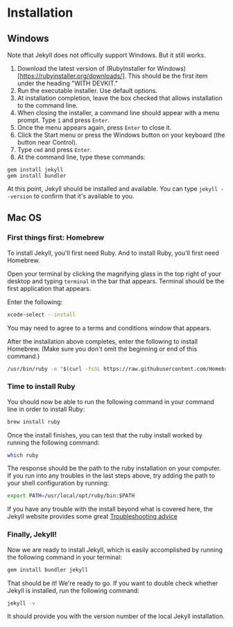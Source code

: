 
# Installation

## Windows

Note that Jekyll does not officully support Windows. But it still works.

1. Download the latest version of (RubyInstaller for Windows)[https://rubyinstaller.org/downloads/]. This should be the first item under the heading "WITH DEVKIT."
2. Run the executable installer. Use default options.
3. At installation completion, leave the box checked that allows installation to the command line.
4. When closing the installer, a command line should appear with a menu prompt. Type `1` and press `Enter`.
5. Once the menu appears again, press `Enter` to close it.
6. Click the Start menu or press the Windows button on your keyboard (the button near Control).
7. Type `cmd` and press `Enter`.
8. At the command line, type these commands:

```
gem install jekyll
gem install bundler
```

At this point, Jekyll should be installed and available. You can type `jekyll --version` to confirm that it's available to you.

## Mac OS

### First things first: Homebrew

To install Jekyll, you'll first need Ruby. And to install Ruby, you'll first need Homebrew.

Open your terminal by clicking the magnifying glass in the top right of your desktop and typing `terminal` in the bar that appears. Terminal should be the first application that appears.

Enter the following:

```sh
xcode-select --install
```

You may need to agree to a terms and conditions window that appears.

After the installation above completes, enter the following to install Homebrew. (Make sure you don't omit the beginning or end of this command.)

```sh
/usr/bin/ruby -e "$(curl -fsSL https://raw.githubusercontent.com/Homebrew/install/master/install)"
```

### Time to install Ruby

You should now be able to run the following command in your command line in order to install Ruby:

```sh
brew install ruby
```

Once the install finishes, you can test that the ruby install worked by running the following command:

```sh
which ruby
```

The response should be the path to the ruby installation on your computer. If you run into any troubles in the last steps above, try adding the path to your shell configuration by running:

```sh
export PATH=/usr/local/opt/ruby/bin:$PATH
```

If you have any trouble with the install beyond what is covered here, the Jekyll website provides some great [Troubleshooting advice](https://jekyllrb.com/docs/troubleshooting/)

### Finally, Jekyll!

Now we are ready to install Jekyll, which is easily accomplished by running the following command in your terminal:

```sh
gem install bundler jekyll
```

That should be it! We're ready to go. If you want to double check whether Jekyll is installed, run the following command:

```sh
jekyll -v
```

It should provide you with the version number of the local Jekyll installation.
